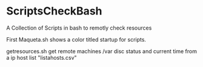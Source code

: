 # ScriptsCheckBash
A Collection of Scripts in bash to remotly check resources

First Maqueta.sh shows a color titled startup for scripts.

getresources.sh get remote machines /var disc status and current time from a ip host list "listahosts.csv"
